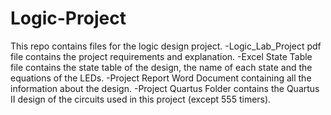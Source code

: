 # Logic-Project
This repo contains files for the logic design project.
-Logic_Lab_Project pdf file contains the project requirements and explanation.
-Excel State Table file contains the state table of the design, the name of each state and the equations of the LEDs.
-Project Report Word Document containing all the information about the design.
-Project Quartus Folder contains the Quartus II design of the circuits used in this project (except 555 timers).